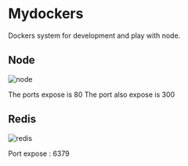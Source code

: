 # Mydockers

Dockers system for development and play with node.


## Node

![node](https://nodejs.org/static/images/logo.svg)

The ports expose is 80
The port also expose is 300 

## Redis 


![redis](https://redis.io/images/favicons/apple-touch-icon.png)

Port expose : 6379